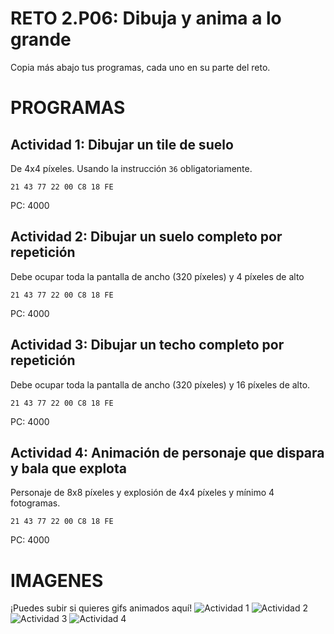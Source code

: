 # RETO 2.P06: Dibuja y anima a lo grande
Copia más abajo tus programas, cada uno en su parte del reto.

# PROGRAMAS

## Actividad 1: Dibujar un tile de suelo
De 4x4 píxeles. Usando la instrucción `36` obligatoriamente.
```
21 43 77 22 00 C8 18 FE
```
PC: 4000

## Actividad 2: Dibujar un suelo completo por repetición
Debe ocupar toda la pantalla de ancho (320 píxeles) y 4 píxeles de alto
```
21 43 77 22 00 C8 18 FE
```
PC: 4000

## Actividad 3: Dibujar un techo completo por repetición
Debe ocupar toda la pantalla de ancho (320 píxeles) y 16 píxeles de alto.
```
21 43 77 22 00 C8 18 FE
```
PC: 4000

## Actividad 4: Animación de personaje que dispara y bala que explota
Personaje de 8x8 píxeles y explosión de 4x4 píxeles y mínimo 4 fotogramas.
```
21 43 77 22 00 C8 18 FE
```
PC: 4000

# IMAGENES
¡Puedes subir si quieres gifs animados aquí!
![Actividad 1](/tuimagen1.png)
![Actividad 2](/tuimagen2.png)
![Actividad 3](/tuimagen3.png)
![Actividad 4](/tuimagen4.png)
